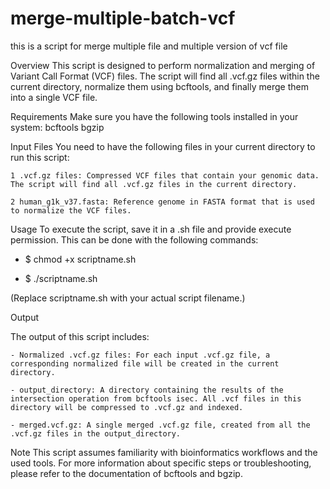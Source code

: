 # merge-multiple-batch-vcf
this is a script for merge multiple file and multiple version of vcf file

Overview
This script is designed to perform normalization and merging of Variant Call Format (VCF) files. The script will find all .vcf.gz files within the current directory, normalize them using bcftools, and finally merge them into a single VCF file.

Requirements
Make sure you have the following tools installed in your system:
    bcftools
    bgzip

Input Files
You need to have the following files in your current directory to run this script:
    
    1 .vcf.gz files: Compressed VCF files that contain your genomic data. The script will find all .vcf.gz files in the current directory.

    2 human_g1k_v37.fasta: Reference genome in FASTA format that is used to normalize the VCF files.

Usage
To execute the script, save it in a .sh file and provide execute permission. This can be done with the following commands:

- $ chmod +x scriptname.sh

- $ ./scriptname.sh

(Replace scriptname.sh with your actual script filename.)

Output

The output of this script includes:

    - Normalized .vcf.gz files: For each input .vcf.gz file, a corresponding normalized file will be created in the current directory.

    - output_directory: A directory containing the results of the intersection operation from bcftools isec. All .vcf files in this directory will be compressed to .vcf.gz and indexed.

    - merged.vcf.gz: A single merged .vcf.gz file, created from all the .vcf.gz files in the output_directory.

Note
This script assumes familiarity with bioinformatics workflows and the used tools. For more information about specific steps or troubleshooting, please refer to the documentation of bcftools and bgzip.
